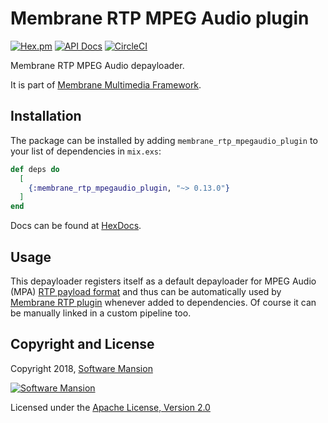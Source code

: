 # Membrane RTP MPEG Audio plugin

[![Hex.pm](https://img.shields.io/hexpm/v/membrane_rtp_mpegaudio_plugin.svg)](https://hex.pm/packages/membrane_rtp_mpegaudio_plugin)
[![API Docs](https://img.shields.io/badge/api-docs-yellow.svg?style=flat)](https://hexdocs.pm/membrane_rtp_mpegaudio_plugin/)
[![CircleCI](https://circleci.com/gh/membraneframework/membrane_rtp_plugin.svg?style=svg)](https://circleci.com/gh/membraneframework/membrane_rtp_mpegaudio_plugin)

Membrane RTP MPEG Audio depayloader.

It is part of [Membrane Multimedia Framework](https://membrane.stream).

## Installation

The package can be installed by adding `membrane_rtp_mpegaudio_plugin` to your list of dependencies in `mix.exs`:

```elixir
def deps do
  [
	{:membrane_rtp_mpegaudio_plugin, "~> 0.13.0"}
  ]
end
```

Docs can be found at [HexDocs](https://hexdocs.pm/membrane_rtp_mpegaudio_plugin).

## Usage

This depayloader registers itself as a default depayloader for MPEG Audio (MPA) [RTP payload format](https://hexdocs.pm/membrane_rtp_format/Membrane.RTP.PayloadFormat.html) and thus can be automatically used by [Membrane RTP plugin](https://hexdocs.pm/membrane_rtp_plugin) whenever added to dependencies. Of course it can be manually linked in a custom pipeline too.

## Copyright and License

Copyright 2018, [Software Mansion](https://swmansion.com/?utm_source=git&utm_medium=readme&utm_campaign=membrane)

[![Software Mansion](https://logo.swmansion.com/logo?color=white&variant=desktop&width=200&tag=membrane-github)](https://swmansion.com/?utm_source=git&utm_medium=readme&utm_campaign=membrane)

Licensed under the [Apache License, Version 2.0](LICENSE)
